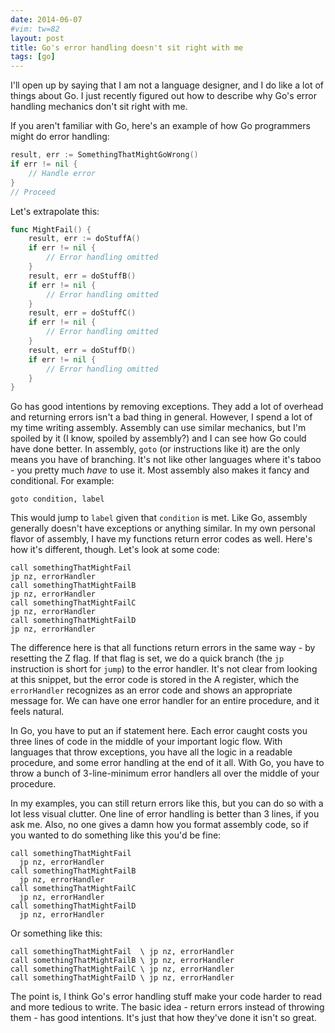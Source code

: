 ```yaml
---
date: 2014-06-07
#vim: tw=82
layout: post
title: Go's error handling doesn't sit right with me
tags: [go]
---
```


I'll open up by saying that I am not a language designer, and I do like a lot of
things about Go. I just recently figured out how to describe why Go's error
handling mechanics don't sit right with me.

If you aren't familiar with Go, here's an example of how Go programmers might do
error handling:

```go
result, err := SomethingThatMightGoWrong()
if err != nil {
    // Handle error
}
// Proceed
```

Let's extrapolate this:

```go
func MightFail() {
    result, err := doStuffA()
    if err != nil {
        // Error handling omitted
    }
    result, err = doStuffB()
    if err != nil {
        // Error handling omitted
    }
    result, err = doStuffC()
    if err != nil {
        // Error handling omitted
    }
    result, err = doStuffD()
    if err != nil {
        // Error handling omitted
    }
}
```

Go has good intentions by removing exceptions. They add a lot of overhead and
returning errors isn't a bad thing in general. However, I spend a lot of my time
writing assembly. Assembly can use similar mechanics, but I'm spoiled by it (I
know, spoiled by assembly?) and I can see how Go could have done better. In
assembly, `goto` (or instructions like it) are the only means you have of
branching. It's not like other languages where it's taboo - you pretty much *have*
to use it. Most assembly also makes it fancy and conditional. For example:

    goto condition, label

This would jump to `label` given that `condition` is met. Like Go, assembly
generally doesn't have exceptions or anything similar. In my own personal flavor
of assembly, I have my functions return error codes as well.  Here's how it's
different, though. Let's look at some code:

```
call somethingThatMightFail
jp nz, errorHandler
call somethingThatMightFailB
jp nz, errorHandler
call somethingThatMightFailC
jp nz, errorHandler
call somethingThatMightFailD
jp nz, errorHandler
```

The difference here is that all functions return errors in the same way - by
resetting the Z flag. If that flag is set, we do a quick branch (the `jp`
instruction is short for `jump`) to the error handler. It's not clear from looking
at this snippet, but the error code is stored in the A register, which the
`errorHandler` recognizes as an error code and shows an appropriate message for.
We can have one error handler for an entire procedure, and it feels natural.

In Go, you have to put an if statement here. Each error caught costs you three
lines of code in the middle of your important logic flow. With languages that
throw exceptions, you have all the logic in a readable procedure, and some error
handling at the end of it all. With Go, you have to throw a bunch of
3-line-minimum error handlers all over the middle of your procedure.

In my examples, you can still return errors like this, but you can do so with a
lot less visual clutter. One line of error handling is better than 3 lines, if you
ask me. Also, no one gives a damn how you format assembly code, so if you wanted
to do something like this you'd be fine:

```
call somethingThatMightFail
  jp nz, errorHandler
call somethingThatMightFailB
  jp nz, errorHandler
call somethingThatMightFailC
  jp nz, errorHandler
call somethingThatMightFailD
  jp nz, errorHandler
```

Or something like this:

```
call somethingThatMightFail  \ jp nz, errorHandler
call somethingThatMightFailB \ jp nz, errorHandler
call somethingThatMightFailC \ jp nz, errorHandler
call somethingThatMightFailD \ jp nz, errorHandler
```

The point is, I think Go's error handling stuff make your code harder to read and
more tedious to write. The basic idea - return errors instead of throwing them -
has good intentions. It's just that how they've done it isn't so great.
